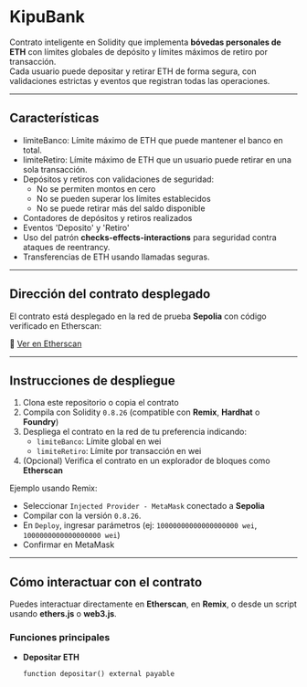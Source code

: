 # KipuBank 

Contrato inteligente en Solidity que implementa **bóvedas personales de ETH** con límites globales de depósito y límites máximos de retiro por transacción.  
Cada usuario puede depositar y retirar ETH de forma segura, con validaciones estrictas y eventos que registran todas las operaciones.

---

## Características

- limiteBanco: Límite máximo de ETH que puede mantener el banco en total.
- limiteRetiro: Límite máximo de ETH que un usuario puede retirar en una sola transacción.
- Depósitos y retiros con validaciones de seguridad:
  - No se permiten montos en cero
  - No se pueden superar los límites establecidos
  - No se puede retirar más del saldo disponible
- Contadores de depósitos y retiros realizados
- Eventos 'Deposito' y 'Retiro'
- Uso del patrón **checks-effects-interactions** para seguridad contra ataques de reentrancy.
- Transferencias de ETH usando llamadas seguras.

---

## Dirección del contrato desplegado

El contrato está desplegado en la red de prueba **Sepolia** con código verificado en Etherscan:  

🔗 [Ver en Etherscan]([https://sepolia.etherscan.io/tx/0xa227660c5835d0432a3ed0544ac39465cb7771ade9c6d312ed230edeefcafe03](https://sepolia.etherscan.io/address/0xd1bd2407b025841088466418eb472d9701c12b2d#code))

---

## Instrucciones de despliegue

1. Clona este repositorio o copia el contrato
2. Compila con Solidity `0.8.26` (compatible con **Remix**, **Hardhat** o **Foundry**)
3. Despliega el contrato en la red de tu preferencia indicando:
   - `limiteBanco`: Límite global en wei
   - `limiteRetiro`: Límite por transacción en wei
4. (Opcional) Verifica el contrato en un explorador de bloques como **Etherscan**

Ejemplo usando Remix:
- Seleccionar `Injected Provider - MetaMask` conectado a **Sepolia**
- Compilar con la versión `0.8.26`.
- En `Deploy`, ingresar parámetros (ej: `10000000000000000000 wei`, `1000000000000000000 wei`)
- Confirmar en MetaMask

---

## Cómo interactuar con el contrato

Puedes interactuar directamente en **Etherscan**, en **Remix**, o desde un script usando **ethers.js** o **web3.js**.

### Funciones principales

- **Depositar ETH**
  ```solidity
  function depositar() external payable
